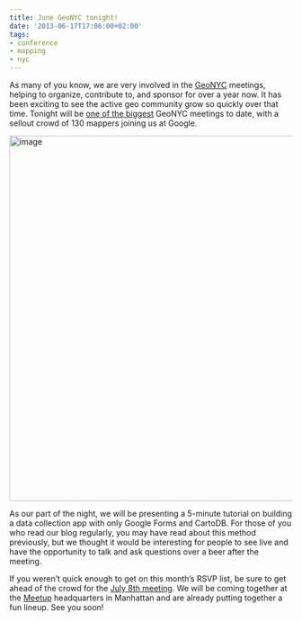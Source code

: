 ```yaml
---
title: June GeoNYC tonight!
date: '2013-06-17T17:06:00+02:00'
tags:
- conference
- mapping
- nyc
---
```


As many of you know, we are very involved in the <a href="http://www.meetup.com/geonyc/">GeoNYC</a> meetings, helping to organize, contribute to, and sponsor for over a year now. It has been exciting to see the active geo community grow so quickly over that time. Tonight will be <a href="http://www.meetup.com/geonyc/events/119499782/">one of the biggest</a> GeoNYC meetings to date, with a sellout crowd of 130 mappers joining us at Google. 

<img alt="image" src="http://i.imgur.com/WbvK6Qx.jpg" width="650px"/>

As our part of the night, we will be presenting a 5-minute tutorial on building a data collection app with only Google Forms and CartoDB. For those of you who read our blog regularly, you may have read about this method previously, but we thought it would be interesting for people to see live and have the opportunity to talk and ask questions over a beer after the meeting. 

If you weren’t quick enough to get on this month’s RSVP list, be sure to get ahead of the crowd for the <a href="http://www.meetup.com/geonyc/events/114003442/">July 8th meeting</a>. We will be coming together at the <a href="http://www.meetup.com/">Meetup</a> headquarters in Manhattan and are already putting together a fun lineup. See you soon!

